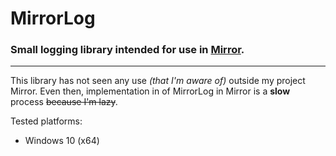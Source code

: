 # MirrorLog

### Small logging library intended for use in <a href=https://github.com/tremorris1999/Mirror>Mirror</a>.
---
This library has not seen any use *(that I'm aware of)* outside my project Mirror. Even then, implementation in of MirrorLog in Mirror is a **slow** process ~~because I'm lazy~~.

Tested platforms:
   - Windows 10 (x64)
